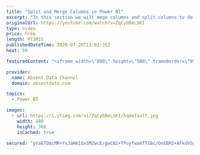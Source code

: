 ```yaml
---
title: "Split and Merge Columns in Power BI"
excerpt: "In this section we will mege columns and split columns to do a depper level of analysis"
originalUrl: https://youtube.com/watch?v=ZqCybBeLSKI
type: video
price: Free
length: PT3M1S
publishedDateTime: 2020-07-26T13:01:35Z
heat: 50

featuredContent: "<iframe width=\"800\" height=\"500\" frameborder=\"0\" src=\"https://www.youtube.com/embed/ZqCybBeLSKI\" allow=\"accelerometer; autoplay; encrypted-media; gyroscope; picture-in-picture\" allowfullscreen></iframe>"

provider:
  name: Absent Data Channel
  domain: absentdata.com

topics:
  - Power BI

images:
  - url: https://i.ytimg.com/vi/ZqCybBeLSKI/hqdefault.jpg
    width: 480
    height: 360
    isCached: true

secured: "yVa6TDmcMR+YvJaHm1QxSMZwcE/gwCN1+TPuyfwamTTiBc/OnEBM2+AFkdVSgje9kqIVOGv19bQtftowDqcEHAzSEGHy4JDUu2sn9MXFEluSqMvP4VD042Of1CUhrv5WN94Z4+9f8hkf6RcJ11ZxQ11QR8jir6ApXq2gIH3OR+WLVEy9mQsnuWtlfIQ2SDt9TaH66C8jL7S2g8CdNz9Oi4wxCz/r00nlp2DutqAMK5+9mSh71mO92ASQ1B3eToebE468v3kws81R7HPmijqP+qPuGzNI1bfg6xFpHl5Ep+TsgEY1B/P2+KDuhgNSxTkuuEinxi0zjBV0OaWmIWcIi/m0jg1okaiYsFuSi4R+CNOcEc/BqqdTBxUuDWiyDTf4x43DT6Q9gCPL1ON2lGZer2Gu1bTQf7JWDD+eRZshGdQ=;zX3GaYS9FUpBjGIVpZDmBA=="
---
```


